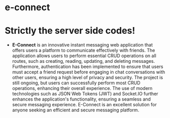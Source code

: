 # e-connect
# Strictly the server side codes!
- **E-Connect** is an innovative instant messaging web application that offers users a platform to communicate effectively with friends. The application allows users to perform essential CRUD operations on all routes, such as creating, reading, updating, and deleting messages. Furthermore, authentication has been implemented to ensure that users must accept a friend request before engaging in chat conversations with other users, ensuring a high level of privacy and security. The project is still ongoing, but users can successfully perform most CRUD operations, enhancing their overall experience. The use of modern technologies such as JSON Web Tokens (JWT) and Socket.IO further enhances the application's functionality, ensuring a seamless and secure messaging experience. E-Connect is an excellent solution for anyone seeking an efficient and secure messaging platform.
